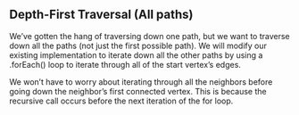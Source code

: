 ## Depth-First Traversal (All paths)

We’ve gotten the hang of traversing down one path, but we want to traverse down all the paths (not just the first possible path). We will modify our existing implementation to iterate down all the other paths by using a .forEach() loop to iterate through all of the start vertex’s edges.

We won’t have to worry about iterating through all the neighbors before going down the neighbor’s first connected vertex. This is because the recursive call occurs before the next iteration of the for loop.
